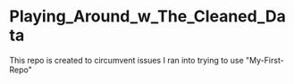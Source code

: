 # Playing_Around_w_The_Cleaned_Data
This repo is created to circumvent issues I ran into trying to use "My-First-Repo"
